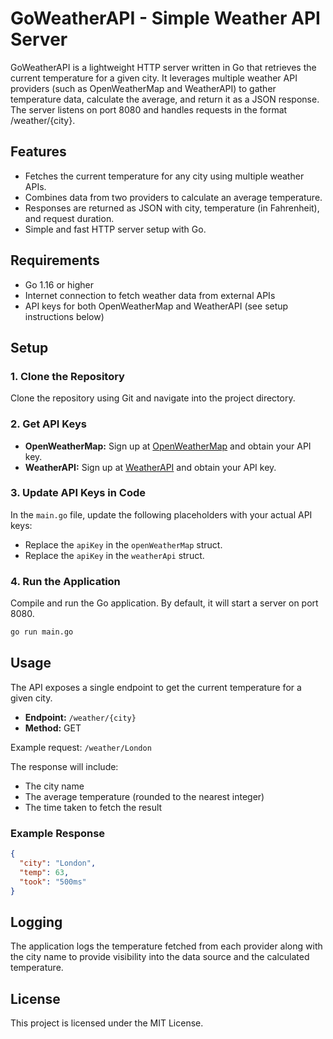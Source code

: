 # GoWeatherAPI - Simple Weather API Server
GoWeatherAPI is a lightweight HTTP server written in Go that retrieves the current temperature for a given city. It leverages multiple weather API providers (such as OpenWeatherMap and WeatherAPI) to gather temperature data, calculate the average, and return it as a JSON response. The server listens on port 8080 and handles requests in the format /weather/{city}.


## Features

- Fetches the current temperature for any city using multiple weather APIs.
- Combines data from two providers to calculate an average temperature.
- Responses are returned as JSON with city, temperature (in Fahrenheit), and request duration.
- Simple and fast HTTP server setup with Go.

## Requirements

- Go 1.16 or higher
- Internet connection to fetch weather data from external APIs
- API keys for both OpenWeatherMap and WeatherAPI (see setup instructions below)

## Setup

### 1. Clone the Repository

Clone the repository using Git and navigate into the project directory.

### 2. Get API Keys

- **OpenWeatherMap:** Sign up at [OpenWeatherMap](https://openweathermap.org/api) and obtain your API key.
- **WeatherAPI:** Sign up at [WeatherAPI](https://www.weatherapi.com/) and obtain your API key.

### 3. Update API Keys in Code

In the `main.go` file, update the following placeholders with your actual API keys:

- Replace the `apiKey` in the `openWeatherMap` struct.
- Replace the `apiKey` in the `weatherApi` struct.

### 4. Run the Application

Compile and run the Go application. By default, it will start a server on port 8080.
```bash
go run main.go
```

## Usage

The API exposes a single endpoint to get the current temperature for a given city.

- **Endpoint:** `/weather/{city}`
- **Method:** GET

Example request: `/weather/London`

The response will include:

- The city name
- The average temperature (rounded to the nearest integer)
- The time taken to fetch the result

### Example Response

```json
{
  "city": "London",
  "temp": 63,
  "took": "500ms"
}

```

## Logging

The application logs the temperature fetched from each provider along with the city name to provide visibility into the data source and the calculated temperature.

## License
This project is licensed under the MIT License.